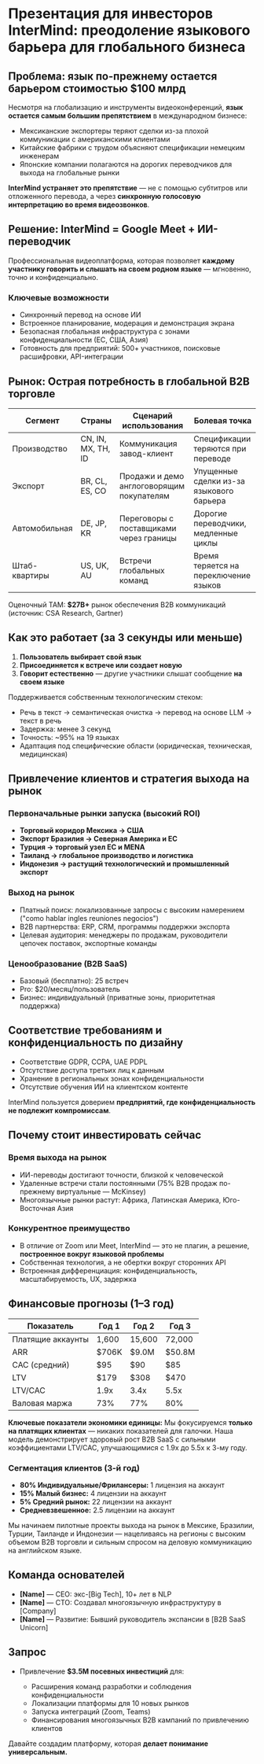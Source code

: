 # Презентация для инвесторов InterMind: преодоление языкового барьера для глобального бизнеса <Badge type="success" text="обновлено" />

## Проблема: язык по-прежнему остается барьером стоимостью $100 млрд

Несмотря на глобализацию и инструменты видеоконференций, **язык остается самым большим препятствием** в международном бизнесе:

- Мексиканские экспортеры теряют сделки из-за плохой коммуникации с американскими клиентами
- Китайские фабрики с трудом объясняют спецификации немецким инженерам
- Японские компании полагаются на дорогих переводчиков для выхода на глобальные рынки

**InterMind устраняет это препятствие** — не с помощью субтитров или отложенного перевода, а через **синхронную голосовую интерпретацию во время видеозвонков**.

## Решение: InterMind = Google Meet + ИИ-переводчик

Профессиональная видеоплатформа, которая позволяет **каждому участнику говорить и слышать на своем родном языке** — мгновенно, точно и конфиденциально.

### Ключевые возможности

- Синхронный перевод на основе ИИ
- Встроенное планирование, модерация и демонстрация экрана
- Безопасная глобальная инфраструктура с зонами конфиденциальности (ЕС, США, Азия)
- Готовность для предприятий: 500+ участников, поисковые расшифровки, API-интеграции

## Рынок: Острая потребность в глобальной B2B торговле

| Сегмент        | Страны             | Сценарий использования                   | Болевая точка                       |
| -------------- | ------------------ | ---------------------------------------- | ----------------------------------- |
| Производство   | CN, IN, MX, TH, ID | Коммуникация завод-клиент                | Спецификации теряются при переводе  |
| Экспорт        | BR, CL, ES, CO     | Продажи и демо англоговорящим покупателям| Упущенные сделки из-за языкового барьера |
| Автомобильная  | DE, JP, KR         | Переговоры с поставщиками через границы  | Дорогие переводчики, медленные циклы |
| Штаб-квартиры  | US, UK, AU         | Встречи глобальных команд                | Время теряется на переключение языков |

Оценочный TAM: **$27B+** рынок обеспечения B2B коммуникаций (источник: CSA Research, Gartner)

## Как это работает (за 3 секунды или меньше)

1. **Пользователь выбирает свой язык**
2. **Присоединяется к встрече или создает новую**
3. **Говорит естественно** — другие участники слышат сообщение **на своем языке**

Поддерживается собственным технологическим стеком:

- Речь в текст → семантическая очистка → перевод на основе LLM → текст в речь
- Задержка: менее 3 секунд
- Точность: ~95% на 19 языках
- Адаптация под специфические области (юридическая, техническая, медицинская)

## Привлечение клиентов и стратегия выхода на рынок

### Первоначальные рынки запуска (высокий ROI)

- **Торговый коридор Мексика → США**
- **Экспорт Бразилия → Северная Америка и ЕС**
- **Турция → торговый узел ЕС и MENA**
- **Таиланд → глобальное производство и логистика**
- **Индонезия → растущий технологический и промышленный экспорт**

### Выход на рынок

- Платный поиск: локализованные запросы с высоким намерением ("como hablar ingles reuniones negocios")
- B2B партнерства: ERP, CRM, программы поддержки экспорта
- Целевая аудитория: менеджеры по продажам, руководители цепочек поставок, экспортные команды

### Ценообразование (B2B SaaS)

- Базовый (бесплатно): 25 встреч
- Pro: $20/месяц/пользователь
- Бизнес: индивидуальный (приватные зоны, приоритетная поддержка)

## Соответствие требованиям и конфиденциальность по дизайну

- Соответствие GDPR, CCPA, UAE PDPL
- Отсутствие доступа третьих лиц к данным
- Хранение в региональных зонах конфиденциальности
- Отсутствие обучения ИИ на клиентском контенте

InterMind пользуется доверием **предприятий, где конфиденциальность не подлежит компромиссам**.

## Почему стоит инвестировать сейчас

### Время выхода на рынок

- ИИ-переводы достигают точности, близкой к человеческой
- Удаленные встречи стали постоянными (75% B2B продаж по-прежнему виртуальные — McKinsey)
- Многоязычные рынки растут: Африка, Латинская Америка, Юго-Восточная Азия

### Конкурентное преимущество

- В отличие от Zoom или Meet, InterMind — это не плагин, а решение, **построенное вокруг языковой проблемы**
- Собственная технология, а не обертки вокруг сторонних API
- Встроенная дифференциация: конфиденциальность, масштабируемость, UX, задержка

## Финансовые прогнозы (1–3 год)

| Показатель      | Год 1  | Год 2  | Год 3  |
| --------------- | ------ | ------ | ------ |
| Платящие аккаунты | 1,600  | 15,600 | 72,000 |
| ARR             | $706K  | $9.0M  | $50.8M |
| CAC (средний)   | $95    | $90    | $85    |
| LTV             | $179   | $308   | $470   |
| LTV/CAC         | 1.9x   | 3.4x   | 5.5x   |
| Валовая маржа   | 73%    | 77%    | 80%    |

**Ключевые показатели экономики единицы:** Мы фокусируемся **только на платящих клиентах** — никаких показателей для галочки. Наша модель демонстрирует здоровый рост B2B SaaS с сильными коэффициентами LTV/CAC, улучшающимися с 1.9x до 5.5x к 3-му году.

### Сегментация клиентов (3-й год)

- **80% Индивидуальные/Фрилансеры:** 1 лицензия на аккаунт
- **15% Малый бизнес:** 4 лицензии на аккаунт
- **5% Средний рынок:** 22 лицензии на аккаунт
- **Средневзвешенное:** 2.5 лицензии на аккаунт

Мы начинаем пилотные проекты выхода на рынок в Мексике, Бразилии, Турции, Таиланде и Индонезии — нацеливаясь на регионы с высоким объемом B2B торговли и сильным спросом на деловую коммуникацию на английском языке.

## Команда основателей

- **[Name]** — CEO: экс-[Big Tech], 10+ лет в NLP
- **[Name]** — CTO: Создавал многоязычную инфраструктуру в [Company]
- **[Name]** — Развитие: Бывший руководитель экспансии в [B2B SaaS Unicorn]

## Запрос

- Привлечение **$3.5M посевных инвестиций** для:

  - Расширения команд разработки и соблюдения конфиденциальности
  - Локализации платформы для 10 новых рынков
  - Запуска интеграций (Zoom, Teams)
  - Финансирования многоязычных B2B кампаний по привлечению клиентов

Давайте создадим платформу, которая **делает понимание универсальным.**